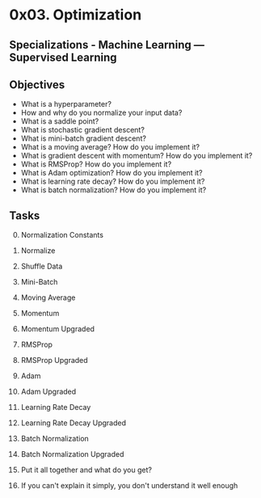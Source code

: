 # 0x03. Optimization
## Specializations - Machine Learning ― Supervised Learning
## Objectives
* What is a hyperparameter?
* How and why do you normalize your input data?
* What is a saddle point?
* What is stochastic gradient descent?
* What is mini-batch gradient descent?
* What is a moving average? How do you implement it?
* What is gradient descent with momentum? How do you implement it?
* What is RMSProp? How do you implement it?
* What is Adam optimization? How do you implement it?
* What is learning rate decay? How do you implement it?
* What is batch normalization? How do you implement it?

## Tasks
0. Normalization Constants

1. Normalize

2. Shuffle Data

3. Mini-Batch

4. Moving Average

5. Momentum

6. Momentum Upgraded

7. RMSProp

8. RMSProp Upgraded

9. Adam

10. Adam Upgraded

11. Learning Rate Decay

12. Learning Rate Decay Upgraded

13. Batch Normalization

14. Batch Normalization Upgraded

15. Put it all together and what do you get?

16. If you can't explain it simply, you don't understand it well enough

